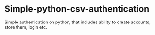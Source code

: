 # Simple-python-csv-authentication
Simple authentication on python, that includes ability to create accounts, store them, login etc. 
